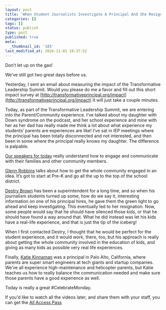 ```yaml
---
layout: post
title: 'When Student Journalists Investigate A Principal And She Resigns #TLS17'
categories: []
tags: []
status: publish
type: post
published: true
meta:
  _thumbnail_id: '185'
last_modified_at: 2024-11-01 18:37:52
---
```


Don’t let up on the gas!

We’ve still got two great days before us.

Yesterday, I sent an email about measuring the impact of the Transformative Leadership Summit. Would you please do me a favor and fill out this short impact survey at 
[http://transformativeprincipal.org/impact](http://transformativeprincipal.org/impact) It will just take a couple minutes.

Today, as part of the Transformative Leadership Summit, we are entering into the Parent/Community experience. I’ve talked about my daughter with Down syndrome on the podcast, and her school experience and mine with her as her dad has really made me think a lot about what experience my students’ parents are experiences are like! I’ve sat in IEP meetings where the principal has been totally disconnected and not interested, and then been in some where the principal really knows my daughter. The difference is palpable.

[Our speakers for today](http://transformativeleadershipsummit.com/sessions-2017/parentcommunity-experience/) really understand how to engage and communicate with their families and other community members.

[Glenn Robbins](http://transformativeleadershipsummit.com/team/glenn-robbins/) talks about how to get the whole community engaged in an idea. It’s got to start at Pre-K and go all the up to the top of the school district.

[Destry Brown](http://transformativeleadershipsummit.com/team/destry-brown) has been a superintendent for a long time, and so when his journalism students turned up some, how do we say it, interesting information on one of his principal hires, he gave them the green light to go ahead and keep investigating. This eventually led to her resignation. Now, some people would say that he should have silenced those kids, or that he should have found a way around that. What he did instead was let his kids have a real-life experience, and that is just the tip of the iceberg!

When I first contacted Destry, I thought that he would be perfect for the student experience, and it would work, there, too, but his approach is really about getting the whole community involved in the education of kids, and giving as many kids as possible very real life experiences.

Finally, 
[Katie Kinnaman](http://transformativeleadershipsummit.com/team/katiekinnaman) was a principal in Palo Alto, California, where parents are super smart engineers at tech giants and startup companies. We’ve all experience high-maintenance and helicopter parents, but Katie teaches us how to really balance the communication needed and make sure those parents have a good experience as well.

Today is really a great #CelebrateMonday.

If you'd like to watch all the videos later, and share them with your staff, you can get the 
[All Access Pass](https://gc319.infusionsoft.com/app/orderForms/2017-All-Access-Pass)
